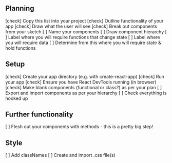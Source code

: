 ## Planning
[check] Copy this list into your project
[check] Outline functionality of your app
[check] Draw what the user will see
[check] Break out components from your sketch
[ ] Name your components
[ ] Draw component hierarchy
[ ] Label where you will require functions that change state
[ ] Label where you will require data
[ ] Determine from this where you will require state & hold functions

## Setup
[check] Create your app directory (e.g. with create-react-app)
[check] Run your app
[check] Ensure you have React DevTools running (in browser)
[check] Make blank components (functional or class?) as per your plan
[ ] Export and import components as per your hierarchy
[ ] Check everything is hooked up

## Further functionality
[ ] Flesh out your components with methods - this is a pretty big step!

## Style
[ ] Add classNames
[ ] Create and import .css file(s)

